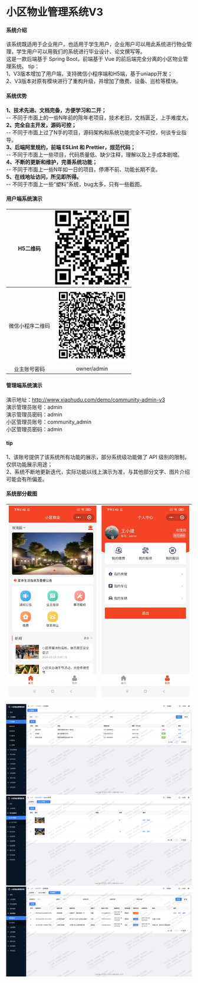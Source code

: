 # 小区物业管理系统V3

#### 系统介绍
该系统既适用于企业用户，也适用于学生用户，企业用户可以用此系统进行物业管理，学生用户可以用我们的系统进行毕业设计、论文撰写等。  
这是一款后端基于 Spring Boot，前端基于 Vue 的前后端完全分离的小区物业管理系统。
tip：  
1、V3版本增加了用户端，支持微信小程序端和H5端，基于uniapp开发；  
2、V3版本对原有模块进行了重构升级，并增加了缴费、设备、巡检等模块。

#### 系统优势
 **1、技术先进、文档完备，方便学习和二开；**   
-- 不同于市面上的一些N年前的陈年老项目，技术老旧，文档匮乏，上手难度大。  
 **2、完全自主开发，源码可控；**   
-- 不同于市面上过了N手的项目，源码架构和系统功能完全不可控，何谈专业指导。  
 **3、后端阿里规约，前端 ESLint 和 Prettier，规范代码；**   
-- 不同于市面上一些项目，代码质量低、缺少注释，理解以及上手成本剧增。  
 **4、不断的更新和维护，完善系统功能；**   
-- 不同于市面上一些N年如一日的项目，停滞不前、功能长期不变。  
 **5、在线地址访问，所见即所得。**   
-- 不同于市面上一些“塑料”系统，bug太多，只有一些截图。

#### 用户端系统演示
|    H5二维码    | <img src="H5%E4%BA%8C%E7%BB%B4%E7%A0%81.png" width="200px"> |
|:-------------:|:-------------:|
| 微信小程序二维码 | <img src="%E5%B0%8F%E7%A8%8B%E5%BA%8F%E4%BA%8C%E7%BB%B4%E7%A0%81.jpeg" width="200px"> |
| 业主账号密码 | owner/admin |

#### 管理端系统演示
演示地址：http://www.xiaohudu.com/demo/community-admin-v3  
演示管理员账号：admin  
演示管理员密码：admin  
小区管理员账号：community_admin  
小区管理员密码：admin

#### tip
1、该账号提供了该系统所有功能的展示，部分系统级功能做了 API 级别的限制，仅供功能展示用途；  
2、系统不断地更新迭代，实际功能以线上演示为准，与其他部分文字、图片介绍可能会有所偏差。

#### 系统部分截图

| ![输入图片说明](1.jpg) | ![输入图片说明](2.jpg) |
|:-------------------:|:-------------------:|

![输入图片说明](3.jpg)
![输入图片说明](4.jpg)
![输入图片说明](5.jpg)
